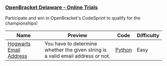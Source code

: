 ### [OpenBracket Delaware - Online Trials](https://www.hackerrank.com/contests/openbracket-2017)
Participate and win in OpenBracket's CodeSprint to qualify for the championships!


Name | Preview | Code | Difficulty
---- | ------- | ---- | ----------
[Hogwarts Email Address](https://www.hackerrank.com/challenges/because-owlery-is-too-lazy)|You have to determine whether the given string is a valid email address or not.|[Python](because-owlery-is-too-lazy.py)|Easy

